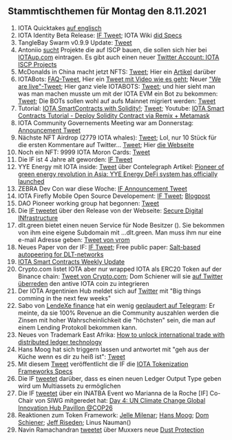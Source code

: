 ## Stammtischthemen für Montag den 8.11.2021

1. IOTA Quicktakes [auf englisch](https://www.youtube.com/watch?v=gLFr_Nnqsmc)
2. IOTA Identity Beta Release: [IF Tweet](https://twitter.com/iota/status/1455104846437179398?s=20); IOTA Wiki [did Specs](https://wiki.iota.org/identity.rs/specs/didcomm/overview)
3. TangleBay Swarm v0.9.9 Update: [Tweet](https://twitter.com/TANGLEBAY/status/1455301206117601283) 
4. Antoniio [sucht](https://twitter.com/antonionardella/status/1455455429748736004?t=IItvMcY1ig61IOw0rwLYGQ&s=19) Projekte die auf ISCP bauen, die sollen sich hier bei [IOTAup.com](https://iotaup.com/) eintragen. Es gibt auch einen neuer [Twitter Account: IOTA ISCP Projects](https://twitter.com/i/lists/1455449176205053954)
5. McDonalds in China macht jetzt NFTS: [Tweet](https://twitter.com/McDonalds/status/1455174998264586243?s=20); Hier ein [Artikel](https://www.coinpro.ch/krypto-news-mcdonalds-china-bringt-nfts-auf-den-markt/) darüber
6. IOTABots: [FAQ-Tweet](https://twitter.com/iotabots/status/1455369767724986373?s=20), Hier ein [Tweet mit Video wie es geht](https://twitter.com/iotabots/status/1455257894987894786?s=20); Neuer ["We are live"-Tweet](https://twitter.com/iotabots/status/1455610801021202438?s=20); Hier ganz viele IOTABOTS: [Tweet](https://twitter.com/Vrom14286662/status/1455626716953600002?s=20); und hier sieht man was man machen musste um mit der IOTA EVM ein Bot zu bekommen: [Tweet](https://twitter.com/iotabots/status/1455257894987894786?s=20); Die BOTs sollen wohl auf aufs Mainnet migriert werden: [Tweet](https://twitter.com/iotabots/status/1455997673660682248?s=20)
7. Tutorial:  [IOTA SmartContracts with Solidity!](https://www.twitch.tv/iotadev); [Tweet](https://twitter.com/kranirudha/status/1455807640777289731?s=20); Youtube: [IOTA Smart Contracts Tutorial - Deploy Solidity Contract via Remix + Metamask](https://www.youtube.com/watch?v=yOyl30LQfac)
8. IOTA Community Governements Meeting war am Donnerstag: [Announcement Tweet](https://twitter.com/Phylo79288735/status/1455916929013538816?s=20)
9. Nächste NFT Airdrop (2779 IOTA whales): [Tweet](https://twitter.com/pxdg3/status/1455883036298461193?s=20); Lol, nur 10 Stück für die ersten Kommentare auf Twitter... [Tweet](https://twitter.com/pxdg3/status/1456223700706004999?s=20); Hier [die Webseite](https://pixeldoggy.com/iotawhales)
10. Noch ein NFT: 9999 IOTA Moron Cards: [Tweet](https://twitter.com/iotamorons/status/1455910427938930690?s=20)
11. Die IF ist 4 Jahre alt geworden: [IF Tweet](https://twitter.com/iota/status/1455898173692645384?s=20)
12. YYE Energy mit IOTA inside: [Tweet](https://twitter.com/YYE_Energy/status/1455472815990198273?s=20) über Contelegraph Artikel: [Pioneer of green energy revolution in Asia: YYE Energy DeFi system has officially launched](https://cointelegraph.com/press-releases/pioneer-of-green-energy-revolution-in-asia-yye-energy-defi-system-has-officially-launched)
13. ZEBRA Dev Con war diese Woche: [IF Announcement Tweet](https://twitter.com/iota/status/1452979255009333250?s=20)
14. IOTA Firefly Mobile Open Source Developement: [IF Tweet](https://twitter.com/iota/status/1455918746724352006?s=20); [Blogpost](https://blog.iota.org/firefly-mobile-development-update/)
15. DAO Pioneer working group hat begonnen: [Tweet](https://twitter.com/antonionardella/status/1455891734244827142?s=20)
16. Die [IF tweetet](https://twitter.com/iota/status/1455927929607802880?s=20) über den Release von der Webseite: [Secure Digital INfrastructure](https://www.iota.org/solutions/secure-digital-infrastructure)
17. dlt.green bietet einen neuen Service für Node Besitzer ([](https://twitter.com/dlt_green/status/1455402146820763650?s=20)). Sie bekommen von ihm eine eigene Subdomain mit ...dlt.green. Man muss ihm nur eine e-mail Adresse geben: [Tweet von vrom](https://twitter.com/Vrom14286662/status/1456179607481245696?s=20)
18. Neues Paper von der IF: [IF Tweet](https://twitter.com/iota/status/1456201841277116419); Free public paper: [Salt-based autopeering for DLT-networks](https://files.iota.org/papers/Salt_based_neighbor_selection.pdf) 
19. [IOTA Smart Contracts Weekly Update](https://github.com/iotaledger/wasp/blob/develop/teamupdates/update-44-2021.md)
20. Crypto.com listet IOTA aber nur wrapped IOTA als ERC20 Token auf der Binance chain: [Tweet von Crypto.com](https://twitter.com/cryptocom/status/1456164473585029122?s=20); Dom Schiener will sie [auf Twitter überreden](https://twitter.com/DomSchiener/status/1456181191493754885?s=20) den antive IOTA coin zu integrieren
21. Der IOTA Argentinien Hub meldet sich auf [Twitter](https://twitter.com/carpclash/status/1456019934320996358?s=20) mit "Big things comming in the next few weeks"
22. Sabo von [LendeXe finance](https://twitter.com/LendeXeFinance/status/1451181838299385860?s=20) hat ein wenig [geplaudert auf Telegram](https://t.me/IOTA_DACH/426552): Er meinte, da sie 100% Revenue an die Community auszahlen werden die Zinsen mit hoher Wahrscheinlichkeit die "höchsten" sein, die man auf einem Lending Protokoll bekommen kann.
23. Neues von Trademark East Afrika: [How to unlock international trade with distributed ledger technology](https://apolitical.co/solution-articles/en/how-to-unlock-international-trade-with-distributed-ledger-technology)
24. Hans Moog hat sich triggern lassen und antwortet mit "geh aus der Küche wenn es dir zu heiß ist": [Tweet](https://twitter.com/hus_qy/status/1456204578576379905?s=20)
25. Mit diesem [Tweet](https://twitter.com/iota/status/1456290523833159691?s=20) veröffentlicht die IF die [IOTA Tokenization Frameworks Specs](https://blog.iota.org/iota-tokenization-framework-specifications/)
26. Die IF [tweetet](https://twitter.com/iota/status/1456297693962248201?s=20) darüber, dass es einen neuen Ledger Output Type geben wird um Multiassets zu ermöglichen
27. Die IF [tweetet](https://twitter.com/iota/status/1455822093480759296?s=20) über ein INATBA Event wo Marianna de la Roche [IF] Co-Chair von SIWG mitgeredet hat:  [Day 4: UN Climate Change Global Innovation Hub Pavillon @COP26](https://youtu.be/GuHWLdYiKV4?t=27091)
28. Reaktionen zum Token Framework: [Jelle Milenar](https://twitter.com/JelleFm/status/1456325169899876362?s=20); [Hans Moog](https://twitter.com/hus_qy/status/1456298802659348488?s=20); [Dom Schiener](https://twitter.com/DomSchiener/status/1456313498816888834?s=20); [Jeff Riseden](https://twitter.com/_JeffR/status/1456376558151630852?s=20); Linus Nauman()
29. Navin Ramachandran [tweetet](https://twitter.com/navinram999/status/1456400210989568000?s=20) über Muxxers neue [Dust Protection](https://github.com/muXxer/protocol-rfcs/blob/master/text/0039-dust-protection-based-on-byte-costs/0039-dust-protection-based-on-byte-costs.md)
